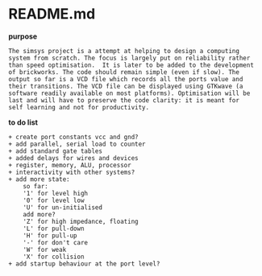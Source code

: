 # README.md

**purpose**

    The simsys project is a attempt at helping to design a computing
    system from scratch. The focus is largely put on reliability rather
    than speed optimisation.  It is later to be added to the development
    of brickworks. The code should remain simple (even if slow). The
    output so far is a VCD file which records all the ports value and
    their transitions. The VCD file can be displayed using GTKwave (a
    software readily available on most platforms). Optimisation will be
    last and will have to preserve the code clarity: it is meant for
    self learning and not for productivity.

**to do list**

    + create port constants vcc and gnd?
    + add parallel, serial load to counter
    + add standard gate tables
    + added delays for wires and devices
    + register, memory, ALU, processor
    + interactivity with other systems?
    + add more state:
        so far:
        '1' for level high
        '0' for level low
        'U' for un-initialised
        add more?
        'Z' for high impedance, floating
        'L' for pull-down
        'H' for pull-up
        '-' for don't care
        'W' for weak
        'X' for collision
    + add startup behaviour at the port level?
